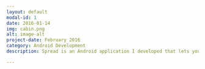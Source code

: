 ```yaml
---
layout: default
modal-id: 1
date: 2016-01-14
img: cabin.png
alt: image-alt
project-date: February 2016
category: Android Development
description: Spread is an Android application I developed that lets you anonymously send and receive positive messages to other users in your area. There are many other features that will help brighten up your day, and the days of others! Give it a try <a href="https://play.google.com/store/apps/details?id=me.zaydbille.spread&hl=en">here :)</a>

---
```


